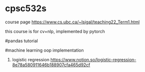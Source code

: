 # cpsc532s
course page
https://www.cs.ubc.ca/~lsigal/teaching22_Term1.html

this course is for cv+nlp, implemented by pytorch

#pandas
tutorial


#machine learning oop implementation

1. logistic regression 
https://www.notion.so/logistic-regression-8e78a580911646b188907cfa465d92cf


